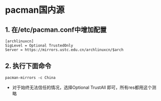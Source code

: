 # pacman国内源
## 1. 在/etc/pacman.conf中增加配置
```
[archlinuxcn]
SigLevel = Optional TrustedOnly
Server = https://mirrors.ustc.edu.cn/archlinuxcn/$arch
```
## 2. 执行下面命令
```
pacman-mirrors -c China
```
* 对于始终无法信任的情况，选择Optional TrustAll 即可，所有res都用这个测略
